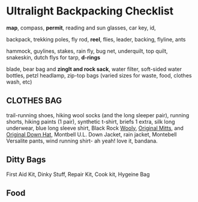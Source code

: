 # Ultralight Backpacking Checklist

**map**, compass, **permit**, reading and sun glasses, car key, id, 

backpack, trekking poles, fly rod, **reel**, flies, leader, backing, flyline, ants

hammock, guylines, stakes, rain fly, bug net, underquilt, top quilt, snakeskin, dutch flys for tarp, **d-rings**

blade, 
bear bag and **zingIt and rock sack**, 
water filter, 
soft-sided water bottles, 
petzl headlamp, 
zip-top bags (varied sizes for waste, food, clothes wash, etc)


## CLOTHES BAG

trail-running shoes, 
hiking wool socks (and the long sleeper pair),
running shorts,
hiking paints (1 pair), 
synthetic t-shirt, 
briefs 1 extra,
silk long underwear, 
blue long sleeve shirt,
Black Rock [Wooly](https://www.blackrockgear.com/product-page/charcoal-wooly), 
[Original Mitts](https://www.blackrockgear.com/product-page/original-liner-mitts), and 
[Original Down Hat](https://www.blackrockgear.com/product-page/original-blackrock-hat-1), 
Montbell U.L. Down Jacket, 
rain jacket, Montebell Versalite pants, 
wind running shirt- ah yeah! love it, 
bandana.

## Ditty Bags

First Aid Kit, Dinky Stuff, Repair Kit, Cook kit, Hygeine Bag

## Food

